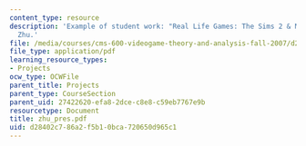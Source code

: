 ```yaml
---
content_type: resource
description: 'Example of student work: "Real Life Games: The Sims 2 & MySims" by Sisi
  Zhu.'
file: /media/courses/cms-600-videogame-theory-and-analysis-fall-2007/d28402c786a2f5b10bca720650d965c1_zhu_pres.pdf
file_type: application/pdf
learning_resource_types:
- Projects
ocw_type: OCWFile
parent_title: Projects
parent_type: CourseSection
parent_uid: 27422620-efa8-2dce-c8e8-c59eb7767e9b
resourcetype: Document
title: zhu_pres.pdf
uid: d28402c7-86a2-f5b1-0bca-720650d965c1
---
```

